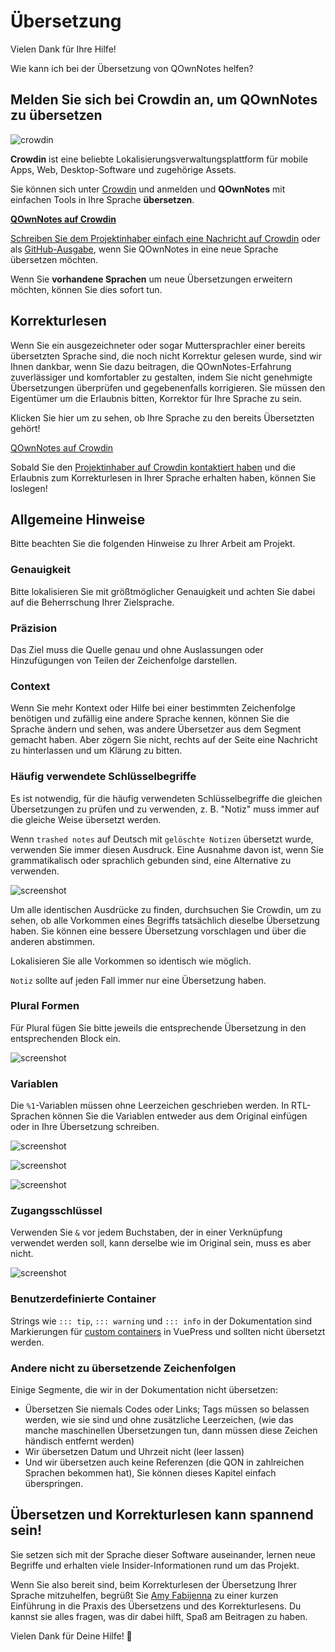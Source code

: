 # Übersetzung

Vielen Dank für Ihre Hilfe!

Wie kann ich bei der Übersetzung von QOwnNotes helfen?

## Melden Sie sich bei Crowdin an, um QOwnNotes zu übersetzen

![crowdin](/img/crowdin.png)

**Crowdin** ist eine beliebte Lokalisierungsverwaltungsplattform für mobile Apps, Web, Desktop-Software und zugehörige Assets.

Sie können sich unter [Crowdin](https://crowdin.com/project/qownnotes/invite) und anmelden und **QOwnNotes** mit einfachen Tools in Ihre Sprache **übersetzen**.

**[QOwnNotes auf Crowdin](screenshot)**

[Schreiben Sie dem Projektinhaber einfach eine Nachricht auf Crowdin](https://crowdin.com/profile/pbek) oder als [GitHub-Ausgabe](https://github.com/pbek/QOwnNotes/issues), wenn Sie QOwnNotes in eine neue Sprache übersetzen möchten.

Wenn Sie **vorhandene Sprachen** um neue Übersetzungen erweitern möchten, können Sie dies sofort tun.

## Korrekturlesen

Wenn Sie ein ausgezeichneter oder sogar Muttersprachler einer bereits übersetzten Sprache sind, die noch nicht Korrektur gelesen wurde, sind wir Ihnen dankbar, wenn Sie dazu beitragen, die QOwnNotes-Erfahrung zuverlässiger und komfortabler zu gestalten, indem Sie nicht genehmigte Übersetzungen überprüfen und gegebenenfalls korrigieren. Sie müssen den Eigentümer um die Erlaubnis bitten, Korrektor für Ihre Sprache zu sein.

Klicken Sie hier um zu sehen, ob Ihre Sprache zu den bereits Übersetzten gehört!

[QOwnNotes auf Crowdin](screenshot)

Sobald Sie den [Projektinhaber auf Crowdin kontaktiert haben](https://crowdin.com/profile/pbek) und die Erlaubnis zum Korrekturlesen in Ihrer Sprache erhalten haben, können Sie loslegen!

## Allgemeine Hinweise

Bitte beachten Sie die folgenden Hinweise zu Ihrer Arbeit am Projekt.

### Genauigkeit

Bitte lokalisieren Sie mit größtmöglicher Genauigkeit und achten Sie dabei auf die Beherrschung Ihrer Zielsprache.

### Präzision

Das Ziel muss die Quelle genau und ohne Auslassungen oder Hinzufügungen von Teilen der Zeichenfolge darstellen.

### Context

Wenn Sie mehr Kontext oder Hilfe bei einer bestimmten Zeichenfolge benötigen und zufällig eine andere Sprache kennen, können Sie die Sprache ändern und sehen, was andere Übersetzer aus dem Segment gemacht haben. Aber zögern Sie nicht, rechts auf der Seite eine Nachricht zu hinterlassen und um Klärung zu bitten.

### Häufig verwendete Schlüsselbegriffe

Es ist notwendig, für die häufig verwendeten Schlüsselbegriffe die gleichen Übersetzungen zu prüfen und zu verwenden, z. B. "Notiz" muss immer auf die gleiche Weise übersetzt werden.

Wenn `trashed notes` auf Deutsch mit `gelöschte Notizen` übersetzt wurde, verwenden Sie immer diesen Ausdruck. Eine Ausnahme davon ist, wenn Sie grammatikalisch oder sprachlich gebunden sind, eine Alternative zu verwenden.

![screenshot](/img/crowdin/screenshot-7.png)

Um alle identischen Ausdrücke zu finden, durchsuchen Sie Crowdin, um zu sehen, ob alle Vorkommen eines Begriffs tatsächlich dieselbe Übersetzung haben. Sie können eine bessere Übersetzung vorschlagen und über die anderen abstimmen.

Lokalisieren Sie alle Vorkommen so identisch wie möglich.

`Notiz` sollte auf jeden Fall immer nur eine Übersetzung haben.

### Plural Formen

Für Plural fügen Sie bitte jeweils die entsprechende Übersetzung in den entsprechenden Block ein.

![screenshot](/img/crowdin/screenshot-4.png)

### Variablen

Die `%1`-Variablen müssen ohne Leerzeichen geschrieben werden. In RTL-Sprachen können Sie die Variablen entweder aus dem Original einfügen oder in Ihre Übersetzung schreiben.

![screenshot](/img/crowdin/screenshot-1.png)

![screenshot](/img/crowdin/screenshot-5.png)

![screenshot](/img/crowdin/screenshot-3.png)

### Zugangsschlüssel

Verwenden Sie `&` vor jedem Buchstaben, der in einer Verknüpfung verwendet werden soll, kann derselbe wie im Original sein, muss es aber nicht.

![screenshot](/img/crowdin/screenshot-4.png)

### Benutzerdefinierte Container

Strings wie `::: tip`, `::: warning` und `::: info` in der Dokumentation sind Markierungen für [custom containers](https://vuepress.vuejs.org/guide/markdown.html#custom-containers) in VuePress und sollten nicht übersetzt werden.

### Andere nicht zu übersetzende Zeichenfolgen

Einige Segmente, die wir in der Dokumentation nicht übersetzen:

- Übersetzen Sie niemals Codes oder Links; Tags müssen so belassen werden, wie sie sind und ohne zusätzliche Leerzeichen, (wie das manche maschinellen Übersetzungen tun, dann müssen diese Zeichen händisch entfernt werden)
- Wir übersetzen Datum und Uhrzeit nicht (leer lassen)
- Und wir übersetzen auch keine Referenzen (die QON in zahlreichen Sprachen bekommen hat), Sie können dieses Kapitel einfach überspringen.

## Übersetzen und Korrekturlesen kann spannend sein!

Sie setzen sich mit der Sprache dieser Software auseinander, lernen neue Begriffe und erhalten viele Insider-Informationen rund um das Projekt.

Wenn Sie also bereit sind, beim Korrekturlesen der Übersetzung Ihrer Sprache mitzuhelfen, begrüßt Sie [Amy Fabijenna](https://crowdin.com/profile/rawfreeamy) zu einer kurzen Einführung in die Praxis des Übersetzens und des Korrekturlesens. Du kannst sie alles fragen, was dir dabei hilft, Spaß am Beitragen zu haben.

Vielen Dank für Deine Hilfe! 🙂
